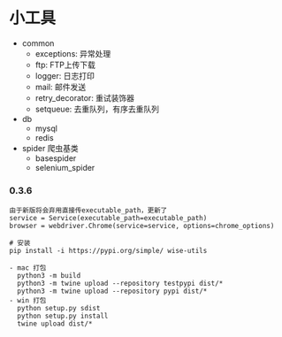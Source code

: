 # 小工具

- common
    - exceptions: 异常处理
    - ftp: FTP上传下载
    - logger: 日志打印
    - mail: 邮件发送
    - retry_decorator: 重试装饰器
    - setqueue: 去重队列，有序去重队列
- db
    - mysql
    - redis
- spider 爬虫基类
    - basespider
    - selenium_spider

### 0.3.6
  ```
  由于新版将会弃用直接传executable_path，更新了 
  service = Service(executable_path=executable_path)
  browser = webdriver.Chrome(service=service, options=chrome_options)
  ```


```shell
# 安装
pip install -i https://pypi.org/simple/ wise-utils

- mac 打包
  python3 -m build
  python3 -m twine upload --repository testpypi dist/*
  python3 -m twine upload --repository pypi dist/*
- win 打包
  python setup.py sdist
  python setup.py install
  twine upload dist/*
```
